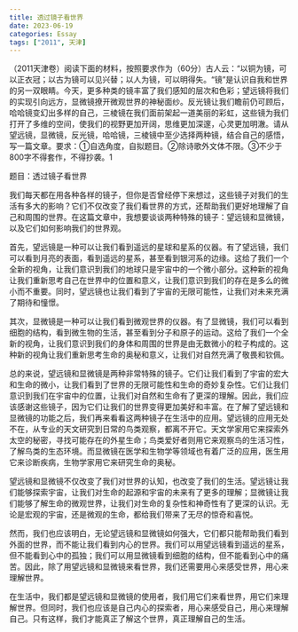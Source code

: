 ```yaml
---
title: 透过镜子看世界
date: 2023-06-19
categories: Essay
tags: ["2011", 天津]
---
```


（2011天津卷）阅读下面的材料，按照要求作为（60分）古人云：“以铜为镜，可以正衣冠；以古为镜可以见兴替；以人为镜，可以明得失。“镜”是认识自我和世界的另一双眼睛。今天，更多种类的镜丰富了我们感知的层次和色彩；望远镜将我们的实现引向远方，显微镜撩开微观世界的神秘面纱。反光镜让我们瞻前仍可顾后，哈哈镜变幻出多样的自己，三棱镜在我们面前架起一道美丽的彩虹，这些镜为我们打开了多维的空间，使我们的视野更加开阔，思维更加深邃，心灵更加明澈。请从望远镜，显微镜，反光镜，哈哈镜，三棱镜中至少选择两种镜，结合自己的感悟，写一篇文章。要求：①自选角度，自拟题目。②除诗歌外文体不限。③不少于800字不得套作，不得抄袭。1

题目：透过镜子看世界

我们每天都在用各种各样的镜子，但你是否曾经停下来想过，这些镜子对我们的生活有多大的影响？它们不仅改变了我们看世界的方式，还帮助我们更好地理解了自己和周围的世界。在这篇文章中，我想要谈谈两种特殊的镜子：望远镜和显微镜，以及它们如何影响我们的世界观。

首先，望远镜是一种可以让我们看到遥远的星球和星系的仪器。有了望远镜，我们可以看到月亮的表面，看到遥远的星系，甚至看到银河系的边缘。这给了我们一个全新的视角，让我们意识到我们的地球只是宇宙中的一个微小部分。这种新的视角让我们重新思考自己在世界中的位置和意义，让我们意识到我们的存在是多么的微小而不重要。同时，望远镜也让我们看到了宇宙的无限可能性，让我们对未来充满了期待和憧憬。

其次，显微镜是一种可以让我们看到微观世界的仪器。有了显微镜，我们可以看到细胞的结构，看到微生物的生活，甚至看到分子和原子的运动。这给了我们一个全新的视角，让我们意识到我们的身体和周围的世界是由无数微小的粒子构成的。这种新的视角让我们重新思考生命的奥秘和意义，让我们对自然充满了敬畏和钦佩。

总的来说，望远镜和显微镜是两种非常特殊的镜子。它们让我们看到了宇宙的宏大和生命的微小，让我们看到了世界的无限可能性和生命的奇妙复杂性。它们让我们意识到我们在宇宙中的位置，让我们对自然和生命有了更深的理解。因此，我们应该感谢这些镜子，因为它们让我们的世界变得更加美好和丰富。在了解了望远镜和显微镜的功能之后，我们再来看看这两种镜子在生活中的应用。望远镜的应用无处不在，从专业的天文研究到日常的鸟类观察，都离不开它。天文学家用它来探索外太空的秘密，寻找可能存在的外星生命；鸟类爱好者则用它来观察鸟的生活习性，了解鸟类的生态环境。而显微镜在医学和生物学等领域也有着广泛的应用，医生用它来诊断疾病，生物学家用它来研究生命的奥秘。

望远镜和显微镜不仅改变了我们对世界的认知，也改变了我们的生活。望远镜让我们能够探索宇宙，让我们对生命的起源和宇宙的未来有了更多的理解；显微镜让我们能够了解生命的微观世界，让我们对生命的复杂性和神奇性有了更深的认识。无论是宏观的宇宙，还是微观的生命，都给我们带来了无尽的惊奇和喜悦。

然而，我们也应该明白，无论望远镜和显微镜如何强大，它们都只能帮助我们看到外面的世界，而不能让我们看到内心的世界。我们可以用望远镜看到遥远的星系，但不能看到心中的孤独；我们可以用显微镜看到细胞的结构，但不能看到心中的痛苦。因此，除了用望远镜和显微镜来看世界，我们还需要用心来感受世界，用心来理解世界。

在生活中，我们都是望远镜和显微镜的使用者，我们用它们来看世界，用它们来理解世界。但同时，我们也应该是自己内心的探索者，用心来感受自己，用心来理解自己。只有这样，我们才能真正了解这个世界，真正理解自己的生活。